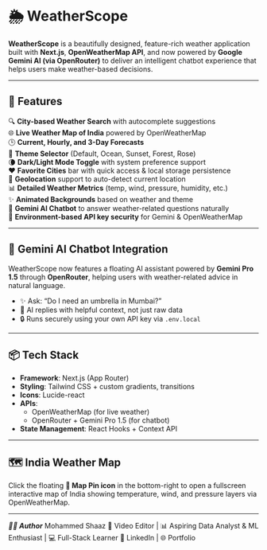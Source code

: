 # 🌦️ WeatherScope

**WeatherScope** is a beautifully designed, feature-rich weather application built with **Next.js**, **OpenWeatherMap API**, and now powered by **Google Gemini AI (via OpenRouter)** to deliver an intelligent chatbot experience that helps users make weather-based decisions.

---

## 🚀 Features

🔍 **City-based Weather Search** with autocomplete suggestions  
🌐 **Live Weather Map of India** powered by OpenWeatherMap  
🕒 **Current, Hourly, and 3-Day Forecasts**  
🎨 **Theme Selector** (Default, Ocean, Sunset, Forest, Rose)  
🌘 **Dark/Light Mode Toggle** with system preference support  
❤️ **Favorite Cities** bar with quick access & local storage persistence  
📍 **Geolocation** support to auto-detect current location  
📊 **Detailed Weather Metrics** (temp, wind, pressure, humidity, etc.)  
✨ **Animated Backgrounds** based on weather and theme  
💬 **Gemini AI Chatbot** to answer weather-related questions naturally  
🔐 **Environment-based API key security** for Gemini & OpenWeatherMap

---

## 🧠 Gemini AI Chatbot Integration

WeatherScope now features a floating AI assistant powered by **Gemini Pro 1.5** through **OpenRouter**, helping users with weather-related advice in natural language.

- ✨ Ask: “Do I need an umbrella in Mumbai?”
- 🤖 AI replies with helpful context, not just raw data
- 🔒 Runs securely using your own API key via `.env.local`

---

## 📦 Tech Stack

- **Framework**: Next.js (App Router)
- **Styling**: Tailwind CSS + custom gradients, transitions
- **Icons**: Lucide-react
- **APIs**:  
  - OpenWeatherMap (for live weather)  
  - OpenRouter + Gemini Pro 1.5 (for chatbot)
- **State Management**: React Hooks + Context API

---

## 🗺️ India Weather Map

Click the floating **📍 Map Pin icon** in the bottom-right to open a fullscreen interactive map of India showing temperature, wind, and pressure layers via OpenWeatherMap.

---
***👨‍💻 Author***
Mohammed Shaaz
🎥 Video Editor | 📊 Aspiring Data Analyst & ML Enthusiast | 💻 Full-Stack Learner
🔗 LinkedIn | 🌐 Portfolio
